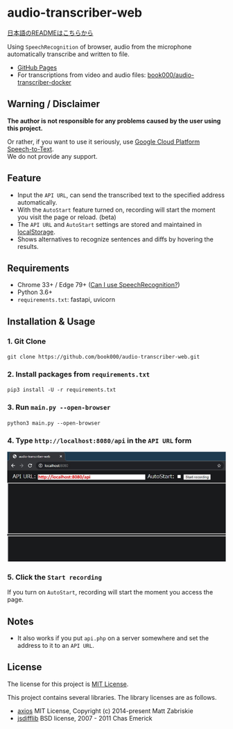 # audio-transcriber-web

[日本語のREADMEはこちらから](README-ja.md)

Using `SpeechRecognition` of browser, audio from the microphone automatically transcribe and written to file.

- [GitHub Pages](https://book000.github.io/audio-transcriber-web/static/index.html)
- For transcriptions from video and audio files: [book000/audio-transcriber-docker](https://github.com/book000/audio-transcriber-docker)

## Warning / Disclaimer

**The author is not responsible for any problems caused by the user using this project.**

Or rather, if you want to use it seriously, use [Google Cloud Platform Speech-to-Text](https://cloud.google.com/speech-to-text).  
We do not provide any support.

## Feature

- Input the `API URL`, can send the transcribed text to the specified address automatically.
- With the `AutoStart` feature turned on, recording will start the moment you visit the page or reload. (beta)
- The `API URL` and `AutoStart` settings are stored and maintained in [localStorage](https://developer.mozilla.org/en/docs/Web/API/Window/localStorage).
- Shows alternatives to recognize sentences and diffs by hovering the results.

## Requirements

- Chrome 33+ / Edge 79+ ([Can I use SpeechRecognition?](https://caniuse.com/mdn-api_speechrecognition))
- Python 3.6+
- `requirements.txt`: fastapi, uvicorn

## Installation & Usage

### 1. Git Clone

`git clone https://github.com/book000/audio-transcriber-web.git`

### 2. Install packages from `requirements.txt`

`pip3 install -U -r requirements.txt`

### 3. Run `main.py --open-browser`

`python3 main.py --open-browser`

### 4. Type `http://localhost:8080/api` in the `API URL` form

![](images/1.jpg)

### 5. Click the `Start recording`

If you turn on `AutoStart`, recording will start the moment you access the page.

## Notes

- It also works if you put `api.php` on a server somewhere and set the address to it to an `API URL`.

## License

The license for this project is [MIT License](https://github.com/book000/audio-transcriber-web/blob/master/LICENSE).

This project contains several libraries. The library licenses are as follows.

- [axios](https://github.com/axios/axios) MIT License, Copyright (c) 2014-present Matt Zabriskie
- [jsdifflib](https://github.com/cemerick/jsdifflib) BSD license, 2007 - 2011 Chas Emerick
